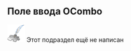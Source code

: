 ## Поле ввода OCombo
![Раздел не написан](lib/imgs/custom_field/planned_section.png) Этот подраздел ещё не написан